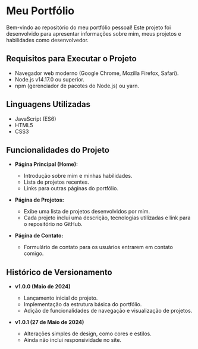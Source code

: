 # Meu Portfólio

Bem-vindo ao repositório do meu portfólio pessoal! Este projeto foi desenvolvido para apresentar informações sobre mim, meus projetos e habilidades como desenvolvedor.

## Requisitos para Executar o Projeto

- Navegador web moderno (Google Chrome, Mozilla Firefox, Safari).
- Node.js v14.17.0 ou superior.
- npm (gerenciador de pacotes do Node.js) ou yarn.

## Linguagens Utilizadas

- JavaScript (ES6)
- HTML5
- CSS3

## Funcionalidades do Projeto

- **Página Principal (Home):**

  - Introdução sobre mim e minhas habilidades.
  - Lista de projetos recentes.
  - Links para outras páginas do portfólio.

- **Página de Projetos:**

  - Exibe uma lista de projetos desenvolvidos por mim.
  - Cada projeto inclui uma descrição, tecnologias utilizadas e link para o repositório no GitHub.

- **Página de Contato:**
  - Formulário de contato para os usuários entrarem em contato comigo.

## Histórico de Versionamento

- **v1.0.0 (Maio de 2024)**

  - Lançamento inicial do projeto.
  - Implementação da estrutura básica do portfólio.
  - Adição de funcionalidades de navegação e visualização de projetos.

- **v1.0.1 (27 de Maio de 2024)**
  - Alterações simples de design, como cores e estilos.
  - Ainda não inclui responsividade no site.
